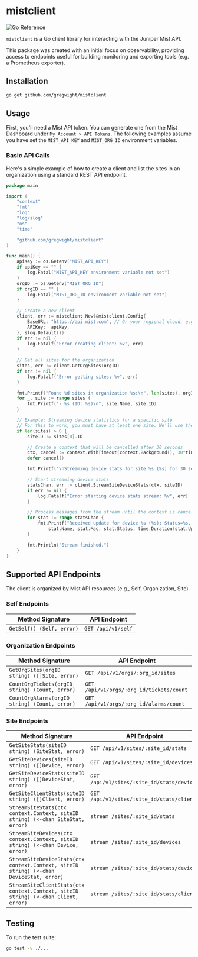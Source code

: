# mistclient

[![Go Reference](https://pkg.go.dev/badge/github.com/gregwight/mistclient.svg)](https://pkg.go.dev/github.com/gregwight/mistclient)

`mistclient` is a Go client library for interacting with the Juniper Mist API.

This package was created with an initial focus on observability, providing access to endpoints useful for building monitoring and exporting tools (e.g. a Prometheus exporter).

## Installation

```sh
go get github.com/gregwight/mistclient
```

## Usage

First, you'll need a Mist API token. You can generate one from the Mist Dashboard under `My Account > API Tokens`. The following examples assume you have set the `MIST_API_KEY` and `MIST_ORG_ID` environment variables.

### Basic API Calls

Here's a simple example of how to create a client and list the sites in an organization using a standard REST API endpoint.

```go
package main

import (
	"context"
	"fmt"
	"log"
	"log/slog"
	"os"
	"time"

	"github.com/gregwight/mistclient"
)

func main() {
	apiKey := os.Getenv("MIST_API_KEY")
	if apiKey == "" {
		log.Fatal("MIST_API_KEY environment variable not set")
	}
	orgID := os.Getenv("MIST_ORG_ID")
	if orgID == "" {
		log.Fatal("MIST_ORG_ID environment variable not set")
	}

	// Create a new client
	client, err := mistclient.New(&mistclient.Config{
		BaseURL: "https://api.mist.com", // Or your regional cloud, e.g., https://api.eu.mist.com
		APIKey:  apiKey,
	}, slog.Default())
	if err != nil {
		log.Fatalf("Error creating client: %v", err)
	}
	
	// Get all sites for the organization
	sites, err := client.GetOrgSites(orgID)
	if err != nil {
		log.Fatalf("Error getting sites: %v", err)
	}

	fmt.Printf("Found %d sites in organization %s:\n", len(sites), orgID)
	for _, site := range sites {
		fmt.Printf("- %s (ID: %s)\n", site.Name, site.ID)
	}

	// Example: Streaming device statistics for a specific site
	// For this to work, you must have at least one site. We'll use the first one found.
	if len(sites) > 0 {
		siteID := sites[0].ID

		// Create a context that will be cancelled after 30 seconds
		ctx, cancel := context.WithTimeout(context.Background(), 30*time.Second)
		defer cancel()

		fmt.Printf("\nStreaming device stats for site %s (%s) for 30 seconds...\n", sites[0].Name, siteID)

		// Start streaming device stats
		statsChan, err := client.StreamSiteDeviceStats(ctx, siteID)
		if err != nil {
			log.Fatalf("Error starting device stats stream: %v", err)
		}

		// Process messages from the stream until the context is cancelled
		for stat := range statsChan {
			fmt.Printf("Received update for device %s (%s): Status=%s, Uptime=%s\n",
				stat.Name, stat.Mac, stat.Status, time.Duration(stat.Uptime).String())
		}

		fmt.Println("Stream finished.")
	}
}
```

## Supported API Endpoints

The client is organized by Mist API resources (e.g., Self, Organization, Site).

### Self Endpoints
| Method Signature | API Endpoint |
|---|---|
| `GetSelf() (Self, error)` | `GET /api/v1/self` |

### Organization Endpoints
| Method Signature | API Endpoint |
|---|---|
| `GetOrgSites(orgID string) ([]Site, error)` | `GET /api/v1/orgs/:org_id/sites` |
| `CountOrgTickets(orgID string) (Count, error)` | `GET /api/v1/orgs/:org_id/tickets/count` |
| `CountOrgAlarms(orgID string) (Count, error)` | `GET /api/v1/orgs/:org_id/alarms/count` |

### Site Endpoints
| Method Signature | API Endpoint | Type |
|---|---|---|
| `GetSiteStats(siteID string) (SiteStat, error)` | `GET /api/v1/sites/:site_id/stats` | REST |
| `GetSiteDevices(siteID string) ([]Device, error)` | `GET /api/v1/sites/:site_id/devices` | REST |
| `GetSiteDeviceStats(siteID string) ([]DeviceStat, error)` | `GET /api/v1/sites/:site_id/stats/devices` | REST |
| `GetSiteClientStats(siteID string) ([]Client, error)` | `GET /api/v1/sites/:site_id/stats/clients` | REST |
| `StreamSiteStats(ctx context.Context, siteID string) (<-chan SiteStat, error)` | `stream /sites/:site_id/stats` | WebSocket |
| `StreamSiteDevices(ctx context.Context, siteID string) (<-chan Device, error)` | `stream /sites/:site_id/devices` | WebSocket |
| `StreamSiteDeviceStats(ctx context.Context, siteID string) (<-chan DeviceStat, error)` | `stream /sites/:site_id/stats/devices` | WebSocket |
| `StreamSiteClientStats(ctx context.Context, siteID string) (<-chan Client, error)` | `stream /sites/:site_id/stats/clients` | WebSocket |

## Testing

To run the test suite:
```sh
go test -v ./...
```
